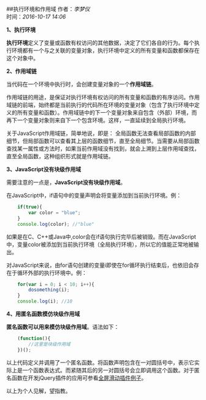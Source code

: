##执行环境和作用域
作者：*李梦仪*       
时间：*2016-10-17 14:06*

**1、执行环境**

**执行环境**定义了变量或函数有权访问的其他数据，决定了它们各自的行为。每个执行环境都有一个与之关联的变量对象，执行环境中定义的所有变量和函数都保存在这个对象中。

**2、作用域链**

当代码在一个环境中执行时，会创建变量对象的一个**作用域链**。

作用域链的用途，是保证对执行环境有权访问的所有变量和函数的有序访问。作用域链的前端，始终都是当前执行的代码所在环境的变量对象（包含了执行环境中定义的所有变量和函数）。作用域链中的下一个变量对象来自包含（外部）环境，而再下一个变量对象则来自下一个包含环境。这样，一直延续到全局执行环境。

关于JavaScript作用域链，简单地说，即是：
全局函数无法查看局部函数的内部细节，但局部函数可以查看其上层的函数细节，直至全局细节。当需要从局部函数查找某一属性或方法时，如果当前作用域没有找到，就会上溯到上层作用域查找，直至全局函数，这种组织形式就是作用域链。

**3、JavaScript没有块级作用域**

需要注意的一点是，**JavaScript没有块级作用域**。

在JavaScript中，if语句中的变量声明会将变量添加到当前执行环境。例：
```javascript
	if(true){
		var color = "blue";
	}
	console.log(color);	//"blue"
```
如果是在C、C++或Java中,color会在if语句执行完毕后被销毁。而在JavaScript中，变量color被添加到当前执行环境（全局执行环境），所以它的值能正常地被输出。

对JavaScript来说，由for语句创建的变量i即使在for循环执行结束后，也依旧会存在于循环外部的执行环境中。例：
```javascript
	for(var i = 0; i < 10; i++){
		dosomething(i);
	}
	console.log(i);	//10
```

**4、用匿名函数模仿块级作用域**

**匿名函数可以用来模仿块级作用域**。语法如下：
```javascript
	(function(){
		//这里是块级作用域
	})();
```
以上代码定义并调用了一个匿名函数。将函数声明包含在一对圆括号中，表示它实际上是一个函数表达式。而紧随其后的另一对圆括号会立即调用这个函数。对于匿名函数在开发jQuery插件的应用可参看[全屏滑动插件例子](https://mone-lee.github.io/html/jQueryPlugins.html)。


以上为个人见解，望指教。